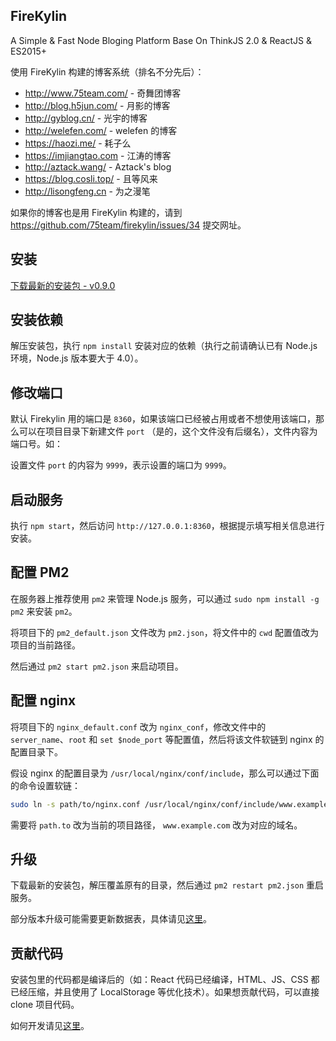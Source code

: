 ## FireKylin

A Simple & Fast Node Bloging Platform Base On ThinkJS 2.0 & ReactJS & ES2015+

使用 FireKylin 构建的博客系统（排名不分先后）：

* http://www.75team.com/ - 奇舞团博客
* http://blog.h5jun.com/ - 月影的博客
* http://gyblog.cn/ - 光宇的博客
* http://welefen.com/ - welefen 的博客
* https://haozi.me/ - 耗子么
* https://imjiangtao.com - 江涛的博客
* http://aztack.wang/ - Aztack's blog
* https://blog.cosli.top/ - 且等风来
* http://lisongfeng.cn - 为之漫笔

如果你的博客也是用 FireKylin 构建的，请到 https://github.com/75team/firekylin/issues/34 提交网址。

## 安装

[下载最新的安装包 - v0.9.0](https://raw.githubusercontent.com/75team/firekylin/master/build/firekylin_0.9.0.tar.gz)

## 安装依赖

解压安装包，执行 `npm install` 安装对应的依赖（执行之前请确认已有 Node.js 环境，Node.js 版本要大于 4.0）。

## 修改端口

默认 Firekylin 用的端口是 `8360`，如果该端口已经被占用或者不想使用该端口，那么可以在项目目录下新建文件 `port` （是的，这个文件没有后缀名），文件内容为端口号。如：

设置文件 `port` 的内容为 `9999`，表示设置的端口为 `9999`。

## 启动服务

执行 `npm start`，然后访问 `http://127.0.0.1:8360`，根据提示填写相关信息进行安装。

## 配置 PM2

在服务器上推荐使用 `pm2` 来管理 Node.js 服务，可以通过 `sudo npm install -g pm2` 来安装 `pm2`。

将项目下的 `pm2_default.json` 文件改为 `pm2.json`，将文件中的 `cwd` 配置值改为项目的当前路径。

然后通过 `pm2 start pm2.json` 来启动项目。

## 配置 nginx

将项目下的 `nginx_default.conf` 改为 `nginx_conf`，修改文件中的 `server_name`、`root` 和 `set $node_port` 等配置值，然后将该文件软链到 nginx 的配置目录下。

假设 nginx 的配置目录为 `/usr/local/nginx/conf/include`，那么可以通过下面的命令设置软链：

```sh
sudo ln -s path/to/nginx.conf /usr/local/nginx/conf/include/www.example.com.conf
```

需要将 `path.to` 改为当前的项目路径， `www.example.com` 改为对应的域名。

## 升级

下载最新的安装包，解压覆盖原有的目录，然后通过 `pm2 restart pm2.json` 重启服务。

部分版本升级可能需要更新数据表，具体请见[这里](https://github.com/75team/firekylin/wiki/%E7%89%88%E6%9C%AC%E5%8D%87%E7%BA%A7)。

## 贡献代码

安装包里的代码都是编译后的（如：React 代码已经编译，HTML、JS、CSS 都已经压缩，并且使用了 LocalStorage 等优化技术）。如果想贡献代码，可以直接 clone 项目代码。

如何开发请见[这里](https://github.com/75team/firekylin/wiki/%E5%A6%82%E4%BD%95%E8%B4%A1%E7%8C%AE%E4%BB%A3%E7%A0%81%EF%BC%9F)。
